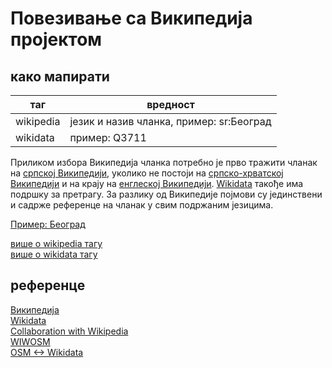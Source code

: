 # Повезивање са Википедија пројектом  

## како мапирати

| таг | вредност |
| --- | --- |
| wikipedia | језик и назив чланка, пример: sr:Београд |
| wikidata | пример: Q3711 |

Приликом избора Википедија чланка потребно је прво тражити чланак на [српској Википедији](https://sr.wikipedia.org/), уколико не постоји на [српско-хрватској Википедији](https://sh.wikipedia.org/) и на крају на [енглеској Википедији](https://en.wikipedia.org/). [Wikidata](https://www.wikidata.org/) такође има подршку за претрагу. За разлику од Википедије појмови су јединствени и садрже референце на чланак у свим подржаним језицима.  

[Пример: Београд](https://www.openstreetmap.org/node/60571493)  

[више о wikipedia тагу](https://wiki.openstreetmap.org/wiki/Key:wikipedia)  
[више о wikidata тагу](https://wiki.openstreetmap.org/wiki/Key:wikidata)  


## референце  
[Википедија](https://www.wikidata.org)  
[Wikidata](https://www.wikidata.org/)  
[Collaboration with Wikipedia](https://wiki.openstreetmap.org/wiki/Collaboration_with_Wikipedia)  
[WIWOSM](https://wiki.openstreetmap.org/wiki/WIWOSM)  
[OSM <-> Wikidata](https://osm.wikidata.link)  

